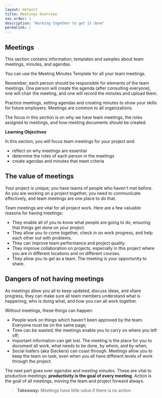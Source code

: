 ```yaml
---
layout: default
title: Meetings Overview
nav_order: 1
description: "Working together to get it done"
permalink: /
---
```


## Meetings

This section contains information, templates and samples about team meetings, minutes, and agendas.

You can use the Meeting Minutes Template for all your team meetings.

Remember, each person should be responsible for elements of the team meetings. One person will create the agenda (after consulting everyone), one will chair the meeting, and one will record the minutes and upload them.

Practice meetings, setting agendas and creating minutes to show your skills for future employers. Meetings are common to all organizations.

The focus in this section is on why we have team meetings, the roles assigned to meetings, and how meeting documents should be created.

**Learning Objectives**

In this section, you will focus team meetings for your project and:

- reflect on why meetings are essential
- determine the roles of each person in the meetings
- create agendas and minutes that meet criteria

## The value of meetings

Your project is unique; you have teams of people who haven't met before. As you are working on a project together, you need to communicate effectively, and team meetings are one place to do that.

Team meetings are vital for all project work. Here are a few valuable reasons for having meetings:

- They enable all of you to know what people are going to do, ensuring that things get done on your project.
- They allow you to come together, check in on work progress, and help each other out with problems.
- They can improve team performance and project quality.
- They improve collaboration on projects, especially in this project where you are in different locations and on different courses.
- They allow you to gel as a team. The meeting is your opportunity to share.

## Dangers of not having meetings

As meetings allow you all to keep updated, discuss ideas, and share progress, they can make sure all team members understand what is happening, who is doing what, and how you can all work together.

Without meetings, these things can happen:

- People work on things which haven't been approved by the team. Everyone must be on the same page;
- Time can be wasted; the meetings enable you to carry on where you left off;
- Important information can get lost. The meeting is the place for you to document all work, what needs to be done, by whom, and by when;
- Social loafers (aka Slackers) can coast through. Meetings allow you to keep the team on task, even when you all have different levels of work through the project.

The next part goes over *agendas* and *meeting minutes*. 
These are vital to productive meetings; **productivity is the goal of every meeting**. Action is the goal of all meetings, moving the team and project forward always.

> **Takeaway:** Meetings have little value if there is no action.
